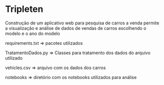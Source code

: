 # Tripleten
Construção de um aplicativo web para pesquisa de carros a venda
permite a visualização e análise de dados de vendas de carros escolhendo o modelo e o ano do modelo

requirements.txt => pacotes utilizados

TratamentoDados.py => Classes para tratamento dos dados do arquivo utilizado

vehicles.csv => arquivo com os dados dos carros

notebooks => diretório com os notebooks utilizados para análise
